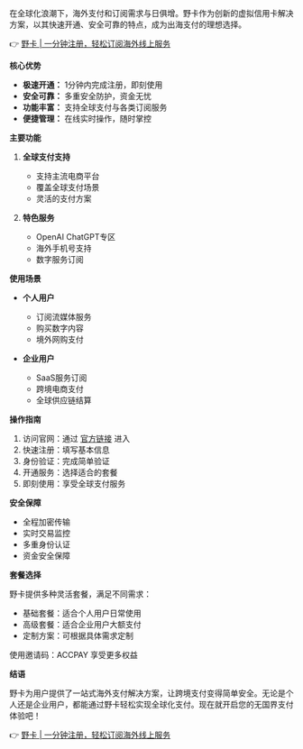 在全球化浪潮下，海外支付和订阅需求与日俱增。野卡作为创新的虚拟信用卡解决方案，以其快速开通、安全可靠的特点，成为出海支付的理想选择。

👉 [野卡 | 一分钟注册，轻松订阅海外线上服务](https://bit.ly/bewildcard)

**核心优势**

- **极速开通：** 1分钟内完成注册，即刻使用
- **安全可靠：** 多重安全防护，资金无忧
- **功能丰富：** 支持全球支付与各类订阅服务
- **便捷管理：** 在线实时操作，随时掌控

**主要功能**

1. **全球支付支持**
   - 支持主流电商平台
   - 覆盖全球支付场景
   - 灵活的支付方案

2. **特色服务**
   - OpenAI ChatGPT专区
   - 海外手机号支持
   - 数字服务订阅

**使用场景**

- **个人用户**
  - 订阅流媒体服务
  - 购买数字内容
  - 境外网购支付

- **企业用户**
  - SaaS服务订阅
  - 跨境电商支付
  - 全球供应链结算

**操作指南**

1. 访问官网：通过 [官方链接](https://bit.ly/bewildcard) 进入
2. 快速注册：填写基本信息
3. 身份验证：完成简单验证
4. 开通服务：选择适合的套餐
5. 即刻使用：享受全球支付服务

**安全保障**

- 全程加密传输
- 实时交易监控
- 多重身份认证
- 资金安全保障

**套餐选择**

野卡提供多种灵活套餐，满足不同需求：
- 基础套餐：适合个人用户日常使用
- 高级套餐：适合企业用户大额支付
- 定制方案：可根据具体需求定制

使用邀请码：ACCPAY 享受更多权益

**结语**

野卡为用户提供了一站式海外支付解决方案，让跨境支付变得简单安全。无论是个人还是企业用户，都能通过野卡轻松实现全球化支付。现在就开启您的无国界支付体验吧！

👉 [野卡 | 一分钟注册，轻松订阅海外线上服务](https://bit.ly/bewildcard)
